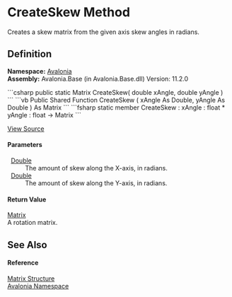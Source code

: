 # CreateSkew Method


Creates a skew matrix from the given axis skew angles in radians.



## Definition
**Namespace:** <a href="N_Avalonia">Avalonia</a>  
**Assembly:** Avalonia.Base (in Avalonia.Base.dll) Version: 11.2.0

<Tabs groupId="api-code-preview">
<TabItem value="csharp" label="C#">
```csharp
public static Matrix CreateSkew(
	double xAngle,
	double yAngle
)
```
</TabItem>
<TabItem value="vb" label="VB">
```vb
Public Shared Function CreateSkew ( 
	xAngle As Double,
	yAngle As Double
) As Matrix
```
</TabItem>
<TabItem value="fsharp" label="F#">
```fsharp
static member CreateSkew : 
        xAngle : float * 
        yAngle : float -> Matrix 
```
</TabItem>
</Tabs>



<a href="https://github.com/AvaloniaUI/Avalonia/tree/master/src/Avalonia.Base/Matrix.cs#L224" title="View the source code">View Source</a>



#### Parameters
<dl><dt>  <a href="https://learn.microsoft.com/dotnet/api/system.double" target="_blank" rel="noopener noreferrer">Double</a></dt><dd>The amount of skew along the X-axis, in radians.</dd><dt>  <a href="https://learn.microsoft.com/dotnet/api/system.double" target="_blank" rel="noopener noreferrer">Double</a></dt><dd>The amount of skew along the Y-axis, in radians.</dd></dl>

#### Return Value
<a href="T_Avalonia_Matrix">Matrix</a>  
A rotation matrix.

## See Also


#### Reference
<a href="T_Avalonia_Matrix">Matrix Structure</a>  
<a href="N_Avalonia">Avalonia Namespace</a>  
